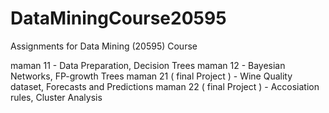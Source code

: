 # DataMiningCourse20595
Assignments for Data Mining (20595) Course

maman 11 - Data Preparation, Decision Trees
maman 12 - Bayesian Networks, FP-growth Trees
maman 21 ( final Project ) - Wine Quality dataset, Forecasts and Predictions
maman 22 ( final Project ) - Accosiation rules, Cluster Analysis
